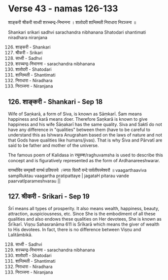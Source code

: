 # Verse 43 - namas 126-133

शाङ्करी श्रीकरी साध्वी शरच्चन्द्र-निभानना ।
शातोदरी शान्तिमती निराधारा निरञ्जना ॥

Shankari srikari sadhvi sarachandra nibhanana
Shatodari shantimati niradhara niranjana 

126. शाङ्करी - Shankari
127. श्रीकरी - Srikari
128. साध्वी - Sadhvi
129. शरच्चन्द्र-निभानना - sarachandra nibhanana
130. शातोदरी - Shatodari
131. शान्तिमती - Shantimati
132. निराधारा - Niradhara
133. निरञ्जना - Niranjana


## 126. शाङ्करी - Shankari - Sep 18 

Wife of Saṇkarā, a form of Siva, is known as Sāṃkarī. Śam means happiness and karā means doer. Therefore Saṇkarā is known to give happiness and his wife Śāṇakarī has the same quality. Siva and Saktī do not have any difference in "qualities" between them (have to be careful to understand this as Ishwara Anugraham based on the laws of nature and not that Gods have qualities like humans/jivas). That is why Śiva and Pārvatī are said to be father and mother of the universe. 

The famous poem of Kalidasa in रघुवम्श/raghuvamsha is used to describe this concept and is figuratively represented as the form of Ardhanareeshwarar. 

वागर्थाविव सम्पृक्तौ वागर्थ प्रतिपत्तये ।जगतः पितरौ वन्दे पार्वतीपरमेश्वरौ ॥ 
vaagarthaaviva sampRuktau vaagartha pratipattaye | jagataH pitarau vande paarvatIparameshvarau ||


## 127. श्रीकरी - Srikari - Sep 19 




Śrī means all types of prosperity. It also means wealth, happiness, beauty, attraction, auspiciousness, etc. Since She is the embodiment of all these qualities and also endows these qualities on Her devotees, She is known as Śrīkarī. Viṣṇu Sahasranāma 611 is Śrīkarā which means the giver of wealth to His devotees. In fact, there is no difference between Viṣṇu and Lalitāmbikā.


128. साध्वी - Sadhvi
129. शरच्चन्द्र-निभानना - sarachandra nibhanana
130. शातोदरी - Shatodari
131. शान्तिमती - Shantimati
132. निराधारा - Niradhara
133. निरञ्जना - Niranjana

